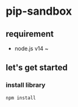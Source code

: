 # pip-sandbox

## requirement
- node.js v14 ~
## let's get started

### install library
```bash
npm install
```

